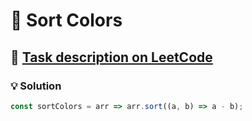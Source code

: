 # 📝 Sort Colors

## 🔗 [Task description on LeetCode](https://leetcode.com/problems/sort-colors/description/)

### 💡 Solution

```javascript
const sortColors = arr => arr.sort((a, b) => a - b);
```
